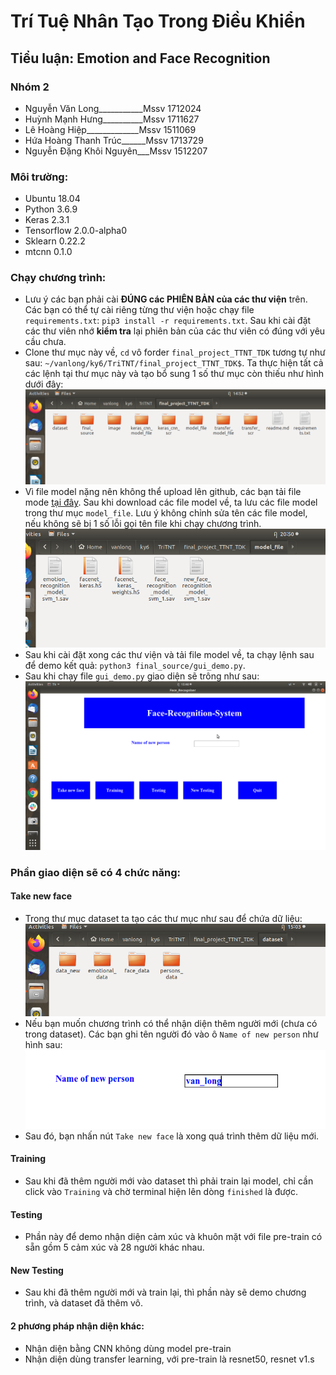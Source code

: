# Trí Tuệ Nhân Tạo Trong Điều Khiển
## Tiểu luận: Emotion and Face Recognition
### Nhóm 2
- Nguyễn Văn Long___________Mssv 1712024
- Huỳnh Mạnh Hưng__________Mssv 1711627 
- Lê Hoàng Hiệp_____________Mssv 1511069
- Hứa Hoàng Thanh Trúc______Mssv 1713729
- Nguyễn Đặng Khôi Nguyên___Mssv 1512207

### Môi trường:
- Ubuntu 18.04
- Python 3.6.9
- Keras 2.3.1
- Tensorflow 2.0.0-alpha0
- Sklearn 0.22.2
- mtcnn 0.1.0

### Chạy chương trình:
- Lưu ý các bạn phải cài **ĐÚNG các PHIÊN BẢN của các thư viện** trên. Các bạn có thể tự cài riêng từng thư viện hoặc chạy file `requirements.txt`: `pip3 install -r requirements.txt`. Sau khi cài đặt các thư viên nhớ **kiểm tra** lại phiên bản của các thư viên có đúng với yêu cầu chưa.
- Clone thư mục này về, `cd` vô forder `final_project_TTNT_TDK` tương tự như sau: `~/vanlong/ky6/TriTNT/final_project_TTNT_TDK$`. Ta thực hiện tất cả các lệnh tại thư mục này và tạo bổ sung 1 số thư mục còn thiếu như hình dưới đây:
![](./image/main_forder.png)
- Vì file model nặng nên không thể upload lên github, các bạn tải file mode [tại đây](https://drive.google.com/drive/folders/1sxYaEGKeChUC4NlozsdAQZT09vQYId8f?usp=sharing). Sau khi download các file model về, ta lưu các file model trong thư mục `model_file`. Lưu ý không chỉnh sửa tên các file model, nếu không sẽ bị 1 số lỗi gọi tên file khi chạy chương trình.
![scr](./image/model_file_img.png)
- Sau khi cài đặt xong các thư viện và tải file model về, ta chạy lệnh sau để demo kết quả:
`python3 final_source/gui_demo.py`.
- Sau khi chạy file `gui_demo.py` giao diện sẽ trông như sau: 
![](./image/main_gui.png)
### Phần giao diện sẽ có 4 chức năng:
#### **Take new face**
- Trong thư mục dataset ta tạo các thư mục như sau để chứa dữ liệu:
![](./image/data_set.png)
- Nếu bạn muốn chương trình có thể nhận diện thêm người mới (chưa có trong dataset). Các bạn ghi tên người đó vào ô `Name of new person` như hình sau:
![](./image/new_person.png)
- Sau đó, bạn nhấn nút `Take new face` là xong quá trình thêm dữ liệu mới.
#### **Training**
- Sau khi đã thêm người mới vào dataset thì phải train lại model, chỉ cần click vào `Training` và chờ terminal hiện lên dòng `finished` là được.
#### **Testing**
- Phần này để demo nhận diện cảm xúc và khuôn mặt với file pre-train có sẵn gồm 5 cảm xúc và 28 người khác nhau.
#### **New Testing** 
- Sau khi đã thêm người mới và train lại, thì phần này sẽ demo chương trình, và dataset đã thêm vô.
#### 2 phương pháp nhận diện khác:
- Nhận diện bằng CNN không dùng model pre-train
- Nhận diện dùng transfer learning, với pre-train là resnet50, resnet v1.s